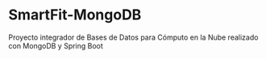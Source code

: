 # SmartFit-MongoDB
Proyecto integrador de Bases de Datos para Cómputo en la Nube realizado con MongoDB y Spring Boot
